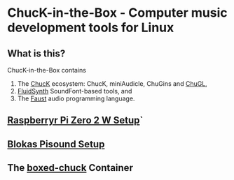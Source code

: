# ChucK-in-the-Box - Computer music development tools for Linux

## What is this?

ChucK-in-the-Box contains

1. The [ChucK](https://chuck.stanford.edu/)
ecosystem: ChucK, miniAudicle, ChuGins and
[ChuGL](https://chuck.stanford.edu/chugl/),
2. [FluidSynth](https://www.fluidsynth.org/)
SoundFont-based tools, and
3. The [Faust](https://faust.grame.fr/)
audio programming language.  

## [Raspberryr Pi Zero 2 W Setup](Raspberry-Pi-Zero-2-W-Setup.md)`

## [Blokas Pisound Setup](docs/Blokas-Pisound-Setup.md)

## The [boxed-chuck](docs/boxed-chuck.md) Container
